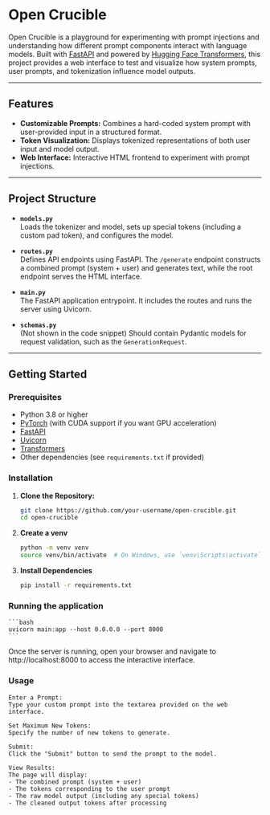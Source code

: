 # Open Crucible

Open Crucible is a playground for experimenting with prompt injections and understanding how different prompt components interact with language models. Built with [FastAPI](https://fastapi.tiangolo.com/) and powered by [Hugging Face Transformers](https://huggingface.co/transformers/), this project provides a web interface to test and visualize how system prompts, user prompts, and tokenization influence model outputs.

---

## Features

- **Customizable Prompts:** Combines a hard-coded system prompt with user-provided input in a structured format.
- **Token Visualization:** Displays tokenized representations of both user input and model output.
- **Web Interface:** Interactive HTML frontend to experiment with prompt injections.

---

## Project Structure

- **`models.py`**  
  Loads the tokenizer and model, sets up special tokens (including a custom pad token), and configures the model.

- **`routes.py`**  
  Defines API endpoints using FastAPI. The `/generate` endpoint constructs a combined prompt (system + user) and generates text, while the root endpoint serves the HTML interface.

- **`main.py`**  
  The FastAPI application entrypoint. It includes the routes and runs the server using Uvicorn.

- **`schemas.py`**  
  (Not shown in the code snippet) Should contain Pydantic models for request validation, such as the `GenerationRequest`.

---

## Getting Started

### Prerequisites

- Python 3.8 or higher
- [PyTorch](https://pytorch.org/) (with CUDA support if you want GPU acceleration)
- [FastAPI](https://fastapi.tiangolo.com/)
- [Uvicorn](https://www.uvicorn.org/)
- [Transformers](https://huggingface.co/transformers/)
- Other dependencies (see `requirements.txt` if provided)

### Installation

1. **Clone the Repository:**

   ```bash
   git clone https://github.com/your-username/open-crucible.git
   cd open-crucible
   ```

2. **Create a venv**

    ```bash
    python -m venv venv
    source venv/bin/activate  # On Windows, use `venv\Scripts\activate`
    ```

3. **Install Dependencies**

    ```bash
    pip install -r requirements.txt
    ```

### Running the application

    ```bash
    uvicorn main:app --host 0.0.0.0 --port 8000
    ```

Once the server is running, open your browser and navigate to http://localhost:8000 to access the interactive interface.

### Usage

    Enter a Prompt:
    Type your custom prompt into the textarea provided on the web interface.

    Set Maximum New Tokens:
    Specify the number of new tokens to generate.

    Submit:
    Click the "Submit" button to send the prompt to the model.

    View Results:
    The page will display:
    - The combined prompt (system + user)
    - The tokens corresponding to the user prompt
    - The raw model output (including any special tokens)
    - The cleaned output tokens after processing
